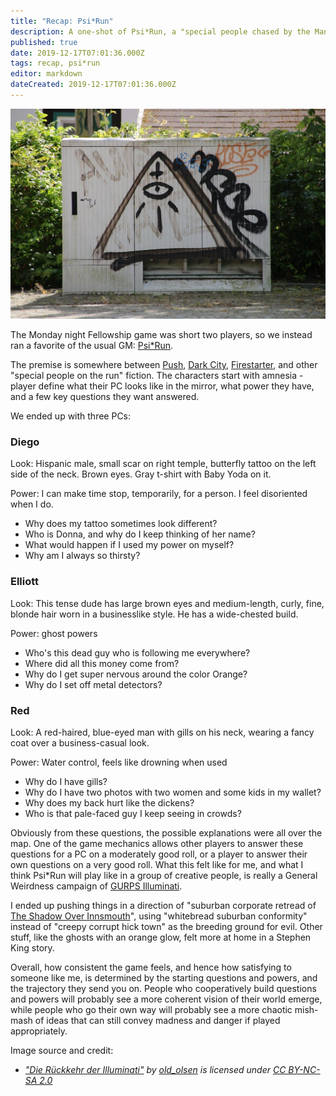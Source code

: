```yaml
---
title: "Recap: Psi*Run"
description: A one-shot of Psi*Run, a "special people chased by the Man" RPG
published: true
date: 2019-12-17T07:01:36.000Z
tags: recap, psi*run
editor: markdown
dateCreated: 2019-12-17T07:01:36.000Z
---
```


![Featured Image](recap-psi-run.jpg)

The Monday night Fellowship game was short two players, so we instead ran a favorite of the usual GM: [Psi*Run](http://nightskygames.com/welcome/game/PsiRun).

The premise is somewhere between [Push](https://tvtropes.org/pmwiki/pmwiki.php/Film/Push), [Dark City](https://tvtropes.org/pmwiki/pmwiki.php/Film/DarkCity), [Firestarter](https://tvtropes.org/pmwiki/pmwiki.php/Literature/Firestarter), and other "special people on the run" fiction. The characters start with amnesia - player define what their PC looks like in the mirror, what power they have, and a few key questions they want answered.

We ended up with three PCs:

### Diego

Look: Hispanic male, small scar on right temple, butterfly tattoo on the left side of the neck. Brown eyes. Gray t-shirt with Baby Yoda on it.

Power: I can make time stop, temporarily, for a person. I feel disoriented when I do.

* Why does my tattoo sometimes look different?
* Who is Donna, and why do I keep thinking of her name?
* What would happen if I used my power on myself?
* Why am I always so thirsty?

### Elliott

Look: This tense dude has large brown eyes and medium-length, curly, fine, blonde hair worn in a businesslike style. He has a wide-chested build.

Power: ghost powers

* Who's this dead guy who is following me everywhere?
* Where did all this money come from?
* Why do I get super nervous around the color Orange?
* Why do I set off metal detectors?

### Red

Look: A red-haired, blue-eyed man with gills on his neck, wearing a fancy coat over a business-casual look.

Power: Water control, feels like drowning when used

* Why do I have gills?
* Why do I have two photos with two women and some kids in my wallet?
* Why does my back hurt like the dickens?
* Who is that pale-faced guy I keep seeing in crowds?

Obviously from these questions, the possible explanations were all over the map. One of the game mechanics allows other players to answer these questions for a PC on a moderately good roll, or a player to answer their own questions on a very good roll. What this felt like for me, and what I think Psi*Run will play like in a group of creative people, is really a General Weirdness campaign of [GURPS Illuminati](http://www.sjgames.com/gurps/books/Illuminati/).

I ended up pushing things in a direction of "suburban corporate retread of [The Shadow Over Innsmouth](https://en.wikisource.org/wiki/The_Shadow_Over_Innsmouth)", using "whitebread suburban conformity" instead of "creepy corrupt hick town" as the breeding ground for evil. Other stuff, like the ghosts with an orange glow, felt more at home in a Stephen King story.

Overall, how consistent the game feels, and hence how satisfying to someone like me, is determined by the starting questions and powers, and the trajectory they send you on. People who cooperatively build questions and powers will probably see a more coherent vision of their world emerge, while people who go their own way will probably see a more chaotic mish-mash of ideas that can still convey madness and danger if played appropriately.

Image source and credit:

* [_"Die Rückkehr der Illuminati"_](https://www.flickr.com/photos/59311655@N00/14111986948) _by [old_olsen](https://www.flickr.com/photos/59311655@N00) is licensed under_ [_CC BY-NC-SA 2.0_](https://creativecommons.org/licenses/by-nc-sa/2.0/?ref=ccsearch&atype=rich)


    